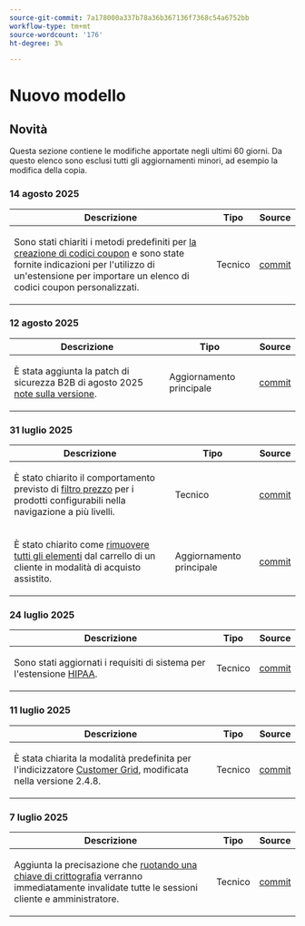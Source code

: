 ```yaml
---
source-git-commit: 7a178000a337b78a36b367136f7368c54a6752bb
workflow-type: tm+mt
source-wordcount: '176'
ht-degree: 3%

---
```

# Nuovo modello

## Novità

Questa sezione contiene le modifiche apportate negli ultimi 60 giorni. Da questo elenco sono esclusi tutti gli aggiornamenti minori, ad esempio la modifica della copia.

### 14 agosto 2025

<table style="table-layout:auto;">
  <thead>
    <tr>
      <th>Descrizione</th>
      <th>Tipo</th>
      <th>Source</th>
    </tr>
  </thead>
  <tbody>
    <tr>
      <td><p>Sono stati chiariti i metodi predefiniti per <a href="https://experienceleague.adobe.com/it/docs/commerce-admin/marketing/promotions/cart-rules/price-rules-cart-coupon">la creazione di codici coupon</a> e sono state fornite indicazioni per l'utilizzo di un'estensione per importare un elenco di codici coupon personalizzati.</p>
</td>
      <td>
        Tecnico
      </td>
      <td><a href="https://github.com/AdobeDocs/commerce-admin.en/commit/95e0223bb211b03a9c9ede7b53372c33cad65885">commit</a></td>
    </tr>
  </tbody>
</table>

### 12 agosto 2025

<table style="table-layout:auto;">
  <thead>
    <tr>
      <th>Descrizione</th>
      <th>Tipo</th>
      <th>Source</th>
    </tr>
  </thead>
  <tbody>
    <tr>
      <td><p>È stata aggiunta la patch di sicurezza B2B di agosto 2025 <a href="https://experienceleague.adobe.com/it/docs/commerce-admin/b2b/release-notes">note sulla versione</a>.</p>
</td>
      <td>
        Aggiornamento principale
      </td>
      <td><a href="https://github.com/AdobeDocs/commerce-admin.en/commit/0ff127d55e62cc13241d9b6285f36a1bb56d8162">commit</a></td>
    </tr>
  </tbody>
</table>

### 31 luglio 2025

<table style="table-layout:auto;">
  <thead>
    <tr>
      <th>Descrizione</th>
      <th>Tipo</th>
      <th>Source</th>
    </tr>
  </thead>
  <tbody>
    <tr>
      <td><p>È stato chiarito il comportamento previsto di <a href="https://experienceleague.adobe.com/it/docs/commerce-admin/catalog/catalog/navigation/navigation-layered#price-navigation">filtro prezzo</a> per i prodotti configurabili nella navigazione a più livelli.</p>
</td>
      <td>
        Tecnico
      </td>
      <td><a href="https://github.com/AdobeDocs/commerce-admin.en/commit/3227227b6cf4f159b40fda8a5a165a7097f8a0bd">commit</a></td>
    </tr>
    <tr>
      <td><p>È stato chiarito come <a href="https://experienceleague.adobe.com/it/docs/commerce-admin/stores-sales/point-of-purchase/assist/shopping-assisted-cart-manage">rimuovere tutti gli elementi</a> dal carrello di un cliente in modalità di acquisto assistito.</p>
</td>
      <td>
        Aggiornamento principale
      </td>
      <td><a href="https://github.com/AdobeDocs/commerce-admin.en/commit/193248c1fce55c950b22ec8d86613d23be1ead11">commit</a></td>
    </tr>
  </tbody>
</table>

### 24 luglio 2025

<table style="table-layout:auto;">
  <thead>
    <tr>
      <th>Descrizione</th>
      <th>Tipo</th>
      <th>Source</th>
    </tr>
  </thead>
  <tbody>
    <tr>
      <td><p>Sono stati aggiornati i requisiti di sistema per l'estensione <a href="https://experienceleague.adobe.com/it/docs/commerce-admin/start/compliance/hipaa-ready-service/overview#system-requirements">HIPAA</a>.</p>
</td>
      <td>
        Tecnico
      </td>
      <td><a href="https://github.com/AdobeDocs/commerce-admin.en/commit/a8a79656179b9a725aa84ce5481ef82747547745">commit</a></td>
    </tr>
  </tbody>
</table>

### 11 luglio 2025

<table style="table-layout:auto;">
  <thead>
    <tr>
      <th>Descrizione</th>
      <th>Tipo</th>
      <th>Source</th>
    </tr>
  </thead>
  <tbody>
    <tr>
      <td><p>È stata chiarita la modalità predefinita per l'indicizzatore <a href="https://experienceleague.adobe.com/it/docs/commerce-admin/systems/tools/index-management">Customer Grid</a>, modificata nella versione 2.4.8.</p>
</td>
      <td>
        Tecnico
      </td>
      <td><a href="https://github.com/AdobeDocs/commerce-admin.en/commit/5294e7e31941d13d2cbeae89851bfe3a800acc6e">commit</a></td>
    </tr>
  </tbody>
</table>

### 7 luglio 2025

<table style="table-layout:auto;">
  <thead>
    <tr>
      <th>Descrizione</th>
      <th>Tipo</th>
      <th>Source</th>
    </tr>
  </thead>
  <tbody>
    <tr>
      <td><p>Aggiunta la precisazione che <a href="https://experienceleague.adobe.com/it/docs/commerce-admin/systems/security/encryption-key">ruotando una chiave di crittografia</a> verranno immediatamente invalidate tutte le sessioni cliente e amministratore.</p>
</td>
      <td>
        Tecnico
      </td>
      <td><a href="https://github.com/AdobeDocs/commerce-admin.en/commit/5ba094edc8989019ad52dad02adae2dd6defeaf3">commit</a></td>
    </tr>
  </tbody>
</table>
